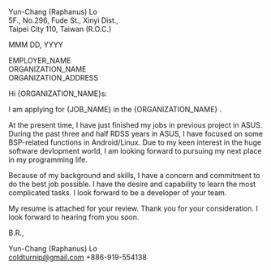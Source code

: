 Yun-Chang (Raphanus) Lo  
5F., No.296, Fude St., Xinyi Dist.,  
Taipei City 110, Taiwan (R.O.C.)

MMM DD, YYYY

EMPLOYER_NAME  
ORGANIZATION_NAME  
ORGANIZATION_ADDRESS

Hi {ORGANIZATION_NAME}s:

I am applying for {JOB_NAME} in the {ORGANIZATION_NAME} .

At the present time, I have just finished my jobs in previous project in ASUS. During the past three and half RDSS years in ASUS, I have focused on some BSP-related functions in Android/Linux. Due to my keen interest in the huge software devlopment world, I am looking forward to pursuing my next place in my programming life.

Because of my background and skills, I have a concern and commitment to do the best job possible. I have the desire and capability to learn the most complicated tasks. I look forward to be a developer of your team.

My resume is attached for your review. Thank you for your consideration. I look forward to hearing from you soon.

B.R., 

   
   
 

Yun-Chang (Raphanus) Lo  
coldturnip@gmail.com
+886-919-554138

